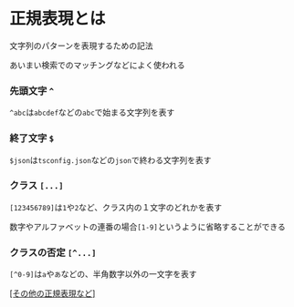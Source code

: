 # 正規表現とは

文字列のパターンを表現するための記法

あいまい検索でのマッチングなどによく使われる

### 先頭文字 `^`

`^abc`は`abcdef`などの`abc`で始まる文字列を表す

### 終了文字 `$`

`$json`は`tsconfig.json`などの`json`で終わる文字列を表す

### クラス `[...]`

`[123456789]`は`1`や`2`など、クラス内の１文字のどれかを表す

数字やアルファベットの連番の場合`[1-9]`というように省略することができる

### クラスの否定 `[^...]`

`[^0-9]`は`a`や`あ`などの、半角数字以外の一文字を表す

[[その他の正規表現など]](http://www.turtle.gr.jp/techno/regular-expression.html)
